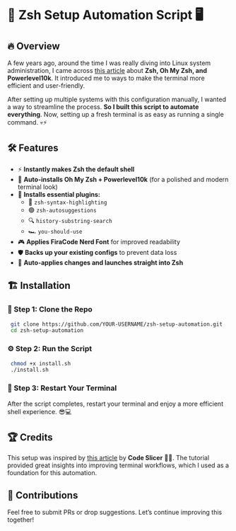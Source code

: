 # 🚀 **Zsh Setup Automation Script** 🖥️

## 🔥 Overview

A few years ago, around the time I was really diving into Linux system administration, I came across [this article](https://ivanaugustobd.medium.com/your-terminal-can-be-much-much-more-productive-5256424658e8) about **Zsh, Oh My Zsh, and Powerlevel10k**. It introduced me to ways to make the terminal more efficient and user-friendly.

After setting up multiple systems with this configuration manually, I wanted a way to streamline the process. **So I built this script to automate everything**. Now, setting up a fresh terminal is as easy as running a single command. 💀⚡

## 🛠️ Features
- ⚡ **Instantly makes Zsh the default shell**
- 🎨 **Auto-installs Oh My Zsh + Powerlevel10k** (for a polished and modern terminal look)
- 🧠 **Installs essential plugins:**
  - 🔵 `zsh-syntax-highlighting`
  - 🟢 `zsh-autosuggestions`
  - 🔍 `history-substring-search`
  - 🏎️ `you-should-use`
- 🎮 **Applies FiraCode Nerd Font** for improved readability
- 🛡️ **Backs up your existing configs** to prevent data loss
- 🚀 **Auto-applies changes and launches straight into Zsh**

## 🏗️ Installation

### 🔻 Step 1: Clone the Repo
```sh
 git clone https://github.com/YOUR-USERNAME/zsh-setup-automation.git
 cd zsh-setup-automation
```

### ⚙️ Step 2: Run the Script
```sh
 chmod +x install.sh
 ./install.sh
```

### 💾 Step 3: Restart Your Terminal
After the script completes, restart your terminal and enjoy a more efficient shell experience. 😎💻

## 🏆 Credits
This setup was inspired by [this article](https://ivanaugustobd.medium.com/your-terminal-can-be-much-much-more-productive-5256424658e8) by **Code Slicer** 🥷💾. The tutorial provided great insights into improving terminal workflows, which I used as a foundation for this automation.

## 🤝 Contributions
Feel free to submit PRs or drop suggestions. Let’s continue improving this together!

